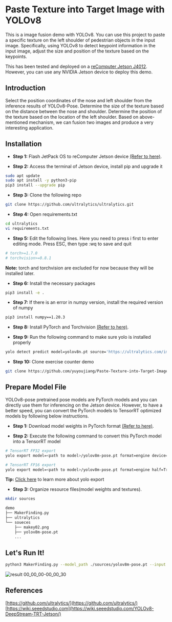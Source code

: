# Paste Texture into Target Image with YOLOv8
This is a image fusion demo with YOLOv8. 
You can use this project to paste a specific texture on the left shoulder of pedestrian objects in the input image. 
Specifically, using YOLOv8 to detect keypoint information in the input image, adjust the size and position of the texture based on the keypoints.

This has been tested and deployed on a [reComputer Jetson J4012](https://www.seeedstudio.com/reComputer-J4012-p-5586.html). 
However, you can use any NVIDIA Jetson device to deploy this demo.

## Introduction

Select the position coordinates of the nose and left shoulder from the inference results of YOLOv8-Pose. 
Determine the size of the texture based on the distance between the nose and shoulder. 
Determine the position of the texture based on the location of the left shoulder. 
Based on above-mentioned mechanism, we can fusion two images and produce a very interesting application.

## Installation

- **Step 1:** Flash JetPack OS to reComputer Jetson device [(Refer to here)](https://wiki.seeedstudio.com/reComputer_J4012_Flash_Jetpack/).

- **Step 2:** Access the terminal of Jetson device, install pip and upgrade it

```sh
sudo apt update
sudo apt install -y python3-pip
pip3 install --upgrade pip
```

- **Step 3:** Clone the following repo

```sh
git clone https://github.com/ultralytics/ultralytics.git
```

- **Step 4:** Open requirements.txt

```sh
cd ultralytics
vi requirements.txt
```

- **Step 5:** Edit the following lines. Here you need to press i first to enter editing mode. Press ESC, then type :wq to save and quit

```sh
# torch>=1.7.0
# torchvision>=0.8.1
```

**Note:** torch and torchvision are excluded for now because they will be installed later.

- **Step 6:** Install the necessary packages

```sh
pip3 install -e .
```

- **Step 7:** If there is an error in numpy version, install the required version of numpy

```sh
pip3 install numpy==1.20.3
```

- **Step 8:** Install PyTorch and Torchvision [(Refer to here)](https://wiki.seeedstudio.com/YOLOv8-DeepStream-TRT-Jetson/#install-pytorch-and-torchvision).

- **Step 9:** Run the following command to make sure yolo is installed properly

```sh
yolo detect predict model=yolov8n.pt source='https://ultralytics.com/images/bus.jpg' 
```

- **Step 10:** Clone exercise counter demo

```sh
git clone https://github.com/yuyoujiang/Paste-Texture-into-Target-Image-with-YOLOv8.git
```

## Prepare Model File

YOLOv8-pose pretrained pose models are PyTorch models and you can directly use them for inferencing on the Jetson device. However, to have a better speed, you can convert the PyTorch models to TensorRT optimized models by following below instructions.

- **Step 1:** Download model weights in PyTorch format [(Refer to here)](https://docs.ultralytics.com/tasks/pose/#models).

- **Step 2:** Execute the following command to convert this PyTorch model into a TensorRT model 

```sh
# TensorRT FP32 export
yolo export model=<path to model>/yolov8m-pose.pt format=engine device=0

# TensorRT FP16 export
yolo export model=<path to model>/yolov8m-pose.pt format=engine half=True device=0
```

**Tip:** [Click here](https://docs.ultralytics.com/modes/export) to learn more about yolo export 

- **Step 3:** Organize resource files(model weights and textures).
```sh
mkdir sources

demo
├── MakerFinding.py
├── ultralytics
└── soueces
    ├── makey02.png
    ├── yolov8m-pose.pt
    ... 
```

## Let's Run It!

```sh
python3 MakerFinding.py --model_path ./sources/yolov8m-pose.pt --input 0 --texture_path ./sources/makey02.png
```

![result 00_00_00-00_00_30](https://github.com/yuyoujiang/exercise-counting-with-YOLOv8/assets/76863444/414e1cd1-ab7d-4ca6-91e4-c8a948fe55ae)

## References

[https://github.com/ultralytics/](https://github.com/ultralytics/)  
[https://wiki.seeedstudio.com](https://wiki.seeedstudio.com/YOLOv8-DeepStream-TRT-Jetson/)
